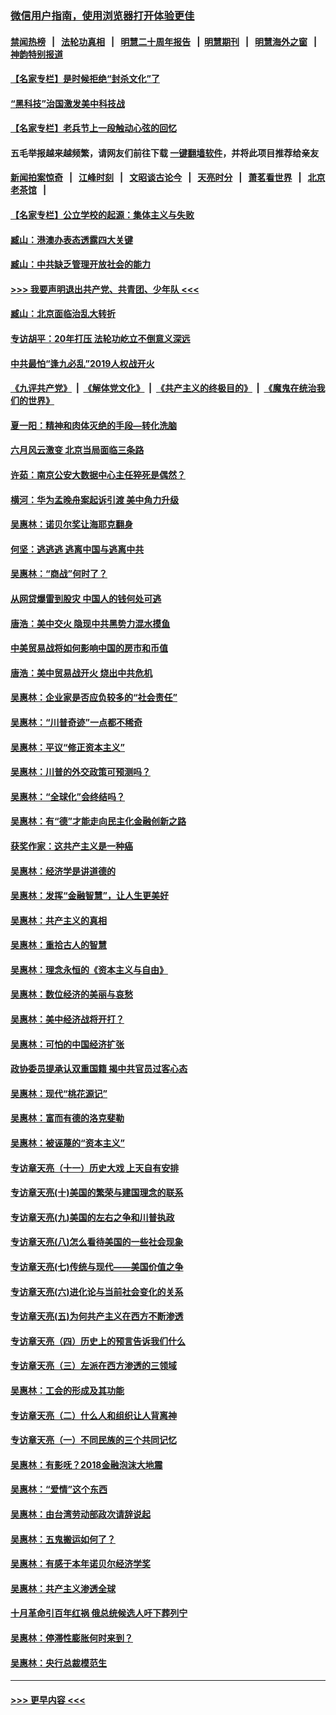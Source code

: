 ### [微信用户指南，使用浏览器打开体验更佳](https://github.com/gfw-breaker/banned-news1/blob/master/indexes/wechat-guide.md?t=0)
#### [禁闻热榜](热点新闻.md?t=0)  &nbsp;&nbsp;|&nbsp;&nbsp; [法轮功真相](https://github.com/gfw-breaker/truth/blob/master/README.md?t=0) &nbsp;&nbsp;|&nbsp;&nbsp; [明慧二十周年报告](https://github.com/gfw-breaker/mh-reports/blob/master/README.md?t=0) &nbsp;&nbsp;|&nbsp;&nbsp;[明慧期刊](https://github.com/gfw-breaker/mh-qikan) &nbsp;&nbsp;|&nbsp;&nbsp; [明慧海外之窗](https://github.com/gfw-breaker/mh-news/blob/master/README.md?t=0) &nbsp;&nbsp;|&nbsp;&nbsp; [神韵特别报道](https://github.com/gfw-breaker/mh-news/blob/master/shenyun.md?t=0)
#### [【名家专栏】是时候拒绝“封杀文化”了](../pages/nsc423/n11814093.md?t=02141644) 
#### [“黑科技”治国激发美中科技战](../pages/nsc423/n11638056.md?t=02141644) 
#### [【名家专栏】老兵节上一段触动心弦的回忆](../pages/nsc423/n11646016.md?t=02141644) 
#### 五毛举报越来越频繁，请网友们前往下载 [一键翻墙软件](https://github.com/gfw-breaker/ssr-accounts)，并将此项目推荐给亲友
#### [新闻拍案惊奇](https://github.com/gfw-breaker/banned-news1/blob/master/pages/link4.md) &nbsp;&nbsp;|&nbsp;&nbsp; [江峰时刻](https://github.com/gfw-breaker/banned-news1/blob/master/pages/link4.md) &nbsp;&nbsp;|&nbsp;&nbsp; [文昭谈古论今](https://github.com/gfw-breaker/banned-news1/blob/master/pages/link4.md) &nbsp;&nbsp;|&nbsp;&nbsp; [天亮时分](https://github.com/gfw-breaker/banned-news1/blob/master/pages/link4.md) &nbsp;&nbsp;|&nbsp;&nbsp; [萧茗看世界](https://github.com/gfw-breaker/banned-news1/blob/master/pages/link4.md) &nbsp;&nbsp;|&nbsp;&nbsp; [北京老茶馆](https://github.com/gfw-breaker/banned-news1/blob/master/pages/link4.md) &nbsp;&nbsp;|&nbsp;&nbsp; 
#### [【名家专栏】公立学校的起源：集体主义与失败](../pages/nsc423/n11601833.md?t=02141644) 
#### [臧山：港澳办表态透露四大关键](../pages/nsc423/n11421628.md?t=02141644) 
#### [臧山：中共缺乏管理开放社会的能力](../pages/nsc423/n11407457.md?t=02141644) 
#### [>>> 我要声明退出共产党、共青团、少年队 <<<](https://github.com/begood0513/goodnews/blob/master/quit/letter.md) 
#### [臧山：北京面临治乱大转折](../pages/nsc423/n11406895.md?t=02141644) 
#### [专访胡平：20年打压 法轮功屹立不倒意义深远](../pages/nsc423/n11398800.md?t=02141644) 
#### [中共最怕“逢九必乱”2019人权战开火](../pages/nsc423/n11385248.md?t=02141644) 
#### [《九评共产党》](https://github.com/begood0513/9ping.md/blob/master/README.md) &nbsp;|&nbsp; [《解体党文化》](../../../../jtdwh.md/blob/master/README.md)  &nbsp;|&nbsp; [《共产主义的终极目的》](../../../../gczydzjmd.md/blob/master/README.md) &nbsp;|&nbsp; [《魔鬼在统治我们的世界》](../../../../mgztzwmdsj.md/blob/master/README.md) 
#### [夏一阳：精神和肉体灭绝的手段—转化洗脑](../pages/nsc423/n11368250.md?t=02141644) 
#### [六月风云激变 北京当局面临三条路](../pages/nsc423/n11313668.md?t=02141644) 
#### [许茹：南京公安大数据中心主任猝死是偶然？](../pages/nsc423/n11064744.md?t=02141644) 
#### [横河：华为孟晚舟案起诉引渡 美中角力升级](../pages/nsc423/n11027230.md?t=02141644) 
#### [吴惠林：诺贝尔奖让海耶克翻身](../pages/nsc423/n10890049.md?t=02141644) 
#### [何坚：逃逃逃 逃离中国与逃离中共](../pages/nsc423/n10592891.md?t=02141644) 
#### [吴惠林：“商战”何时了？](../pages/nsc423/n10573558.md?t=02141644) 
#### [从网贷爆雷到股灾 中国人的钱何处可逃](../pages/nsc423/n10572800.md?t=02141644) 
#### [唐浩：美中交火 隐现中共黑势力混水摸鱼](../pages/nsc423/n10544040.md?t=02141644) 
#### [中美贸易战将如何影响中国的房市和币值](../pages/nsc423/n10543697.md?t=02141644) 
#### [唐浩：美中贸易战开火 烧出中共危机](../pages/nsc423/n10540126.md?t=02141644) 
#### [吴惠林：企业家是否应负较多的“社会责任”](../pages/nsc423/n10535022.md?t=02141644) 
#### [吴惠林：“川普奇迹”一点都不稀奇](../pages/nsc423/n10512808.md?t=02141644) 
#### [吴惠林：平议“修正资本主义”](../pages/nsc423/n10495724.md?t=02141644) 
#### [吴惠林：川普的外交政策可预测吗？](../pages/nsc423/n10462387.md?t=02141644) 
#### [吴惠林：“全球化”会终结吗？](../pages/nsc423/n10452838.md?t=02141644) 
#### [吴惠林：有“德”才能走向民主化金融创新之路](../pages/nsc423/n10432292.md?t=02141644) 
#### [获奖作家：这共产主义是一种癌](../pages/nsc423/n10431541.md?t=02141644) 
#### [吴惠林：经济学是讲道德的](../pages/nsc423/n10398014.md?t=02141644) 
#### [吴惠林：发挥“金融智慧”，让人生更美好](../pages/nsc423/n10375019.md?t=02141644) 
#### [吴惠林：共产主义的真相](../pages/nsc423/n10351394.md?t=02141644) 
#### [吴惠林：重拾古人的智慧](../pages/nsc423/n10337691.md?t=02141644) 
#### [吴惠林：理念永恒的《资本主义与自由》](../pages/nsc423/n10316274.md?t=02141644) 
#### [吴惠林：数位经济的美丽与哀愁](../pages/nsc423/n10292946.md?t=02141644) 
#### [吴惠林：美中经济战将开打？](../pages/nsc423/n10258825.md?t=02141644) 
#### [吴惠林：可怕的中国经济扩张](../pages/nsc423/n10219147.md?t=02141644) 
#### [政协委员提承认双重国籍 揭中共官员过客心态](../pages/nsc423/n10208809.md?t=02141644) 
#### [吴惠林：现代“桃花源记”](../pages/nsc423/n10185234.md?t=02141644) 
#### [吴惠林：富而有德的洛克斐勒](../pages/nsc423/n10142264.md?t=02141644) 
#### [吴惠林：被诬蔑的“资本主义”](../pages/nsc423/n10124816.md?t=02141644) 
#### [专访章天亮（十一）历史大戏 上天自有安排](../pages/nsc423/n10094905.md?t=02141644) 
#### [专访章天亮(十)美国的繁荣与建国理念的联系](../pages/nsc423/n10094899.md?t=02141644) 
#### [专访章天亮(九)美国的左右之争和川普执政](../pages/nsc423/n10094889.md?t=02141644) 
#### [专访章天亮(八)怎么看待美国的一些社会现象](../pages/nsc423/n10094857.md?t=02141644) 
#### [专访章天亮(七)传统与现代——美国价值之争](../pages/nsc423/n10093140.md?t=02141644) 
#### [专访章天亮(六)进化论与当前社会变化的关系](../pages/nsc423/n10092036.md?t=02141644) 
#### [专访章天亮(五)为何共产主义在西方不断渗透](../pages/nsc423/n10083620.md?t=02141644) 
#### [专访章天亮（四）历史上的预言告诉我们什么](../pages/nsc423/n10083606.md?t=02141644) 
#### [专访章天亮（三）左派在西方渗透的三领域](../pages/nsc423/n10081115.md?t=02141644) 
#### [吴惠林：工会的形成及其功能](../pages/nsc423/n10080633.md?t=02141644) 
#### [专访章天亮（二）什么人和组织让人背离神](../pages/nsc423/n10076637.md?t=02141644) 
#### [专访章天亮（一）不同民族的三个共同记忆](../pages/nsc423/n10074188.md?t=02141644) 
#### [吴惠林：有影呒？2018金融泡沫大地震](../pages/nsc423/n10040534.md?t=02141644) 
#### [吴惠林：“爱情”这个东西](../pages/nsc423/n10019423.md?t=02141644) 
#### [吴惠林：由台湾劳动部政次请辞说起](../pages/nsc423/n9979679.md?t=02141644) 
#### [吴惠林：五鬼搬运如何了？](../pages/nsc423/n9925338.md?t=02141644) 
#### [吴惠林：有感于本年诺贝尔经济学奖](../pages/nsc423/n9871883.md?t=02141644) 
#### [吴惠林：共产主义渗透全球](../pages/nsc423/n9812748.md?t=02141644) 
#### [十月革命引百年红祸 俄总统候选人吁下葬列宁](../pages/nsc423/n9810182.md?t=02141644) 
#### [吴惠林：停滞性膨胀何时来到？](../pages/nsc423/n9764136.md?t=02141644) 
#### [吴惠林：央行总裁模范生](../pages/nsc423/n9728134.md?t=02141644) 

----
#### [ >>> 更早内容 <<< ](../indexes/nsc423-earlier.md)
